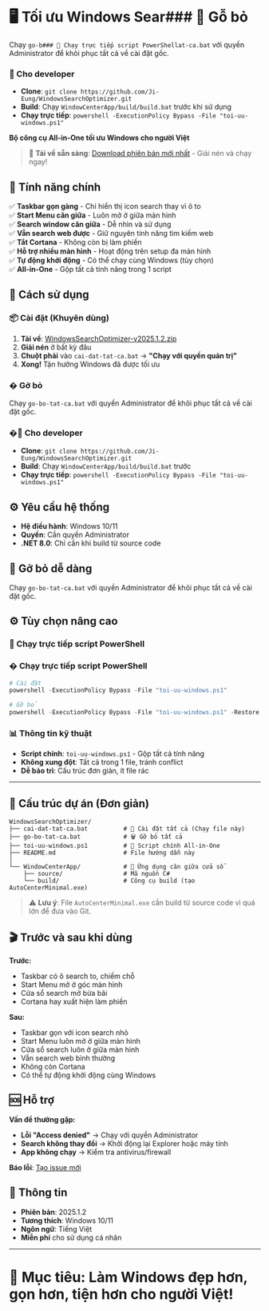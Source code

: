 # 🖥️ Tối ưu Windows Sear### 🔄 Gỗ bỏ
Chạy `go-b### 🔧 Chạy trực tiếp script PowerShellat-ca.bat` với quyền Administrator để khôi phục tất cả về cài đặt gốc.

### 🔧 Cho developer
- **Clone**: `git clone https://github.com/Ji-Eung/WindowsSearchOptimizer.git`
- **Build**: Chạy `WindowCenterApp/build/build.bat` trước khi sử dụng
- **Chạy trực tiếp**: `powershell -ExecutionPolicy Bypass -File "toi-uu-windows.ps1"`

**Bộ công cụ All-in-One tối ưu Windows cho người Việt**

> 🚀 **Tải về sẵn sàng**: [Download phiên bản mới nhất](../../releases/latest) - Giải nén và chạy ngay!

## 🎯 Tính năng chính

✅ **Taskbar gọn gàng** - Chỉ hiển thị icon search thay vì ô to  
✅ **Start Menu căn giữa** - Luôn mở ở giữa màn hình  
✅ **Search window căn giữa** - Dễ nhìn và sử dụng  
✅ **Vẫn search web được** - Giữ nguyên tính năng tìm kiếm web  
✅ **Tắt Cortana** - Không còn bị làm phiền  
✅ **Hỗ trợ nhiều màn hình** - Hoạt động trên setup đa màn hình  
✅ **Tự động khởi động** - Có thể chạy cùng Windows (tùy chọn)  
✅ **All-in-One** - Gộp tất cả tính năng trong 1 script

## 🚀 Cách sử dụng

### 📦 Cài đặt (Khuyên dùng)
1. **Tải về**: [WindowsSearchOptimizer-v2025.1.2.zip](../../releases/latest)
2. **Giải nén** ở bất kỳ đâu
3. **Chuột phải** vào `cai-dat-tat-ca.bat` → **"Chạy với quyền quản trị"**
4. **Xong!** Tận hưởng Windows đã được tối ưu

### � Gỡ bỏ
Chạy `go-bo-tat-ca.bat` với quyền Administrator để khôi phục tất cả về cài đặt gốc.

### �🔧 Cho developer
- **Clone**: `git clone https://github.com/Ji-Eung/WindowsSearchOptimizer.git`
- **Build**: Chạy `WindowCenterApp/build/build.bat` trước
- **Chạy trực tiếp**: `powershell -ExecutionPolicy Bypass -File "toi-uu-windows.ps1"`

## ⚙️ Yêu cầu hệ thống
- **Hệ điều hành**: Windows 10/11
- **Quyền**: Cần quyền Administrator
- **.NET 8.0**: Chỉ cần khi build từ source code

## 🔄 Gỡ bỏ dễ dàng
Chạy `go-bo-tat-ca.bat` với quyền Administrator để khôi phục tất cả về cài đặt gốc.

## ⚙️ Tùy chọn nâng cao

### 🔧 Chạy trực tiếp script PowerShell

### � Chạy trực tiếp script PowerShell
```powershell
# Cài đặt
powershell -ExecutionPolicy Bypass -File "toi-uu-windows.ps1"

# Gỡ bỏ 
powershell -ExecutionPolicy Bypass -File "toi-uu-windows.ps1" -Restore
```

### 📊 Thông tin kỹ thuật
- **Script chính**: `toi-uu-windows.ps1` - Gộp tất cả tính năng
- **Không xung đột**: Tất cả trong 1 file, tránh conflict
- **Dễ bảo trì**: Cấu trúc đơn giản, ít file rác

---

## 📁 Cấu trúc dự án (Đơn giản)

```
WindowsSearchOptimizer/
├── cai-dat-tat-ca.bat          # 🚀 Cài đặt tất cả (Chạy file này)
├── go-bo-tat-ca.bat            # 🗑️ Gỡ bỏ tất cả
├── toi-uu-windows.ps1          # 💎 Script chính All-in-One
├── README.md                   # File hướng dẫn này
│
└── WindowCenterApp/            # 🎯 Ứng dụng căn giữa cửa sổ
    ├── source/                 # Mã nguồn C#
    └── build/                  # Công cụ build (tạo AutoCenterMinimal.exe)
```

> ⚠️ **Lưu ý**: File `AutoCenterMinimal.exe` cần build từ source code vì quá lớn để đưa vào Git.

## 🎬 Trước và sau khi dùng

**Trước:**
- Taskbar có ô search to, chiếm chỗ
- Start Menu mở ở góc màn hình
- Cửa sổ search mở bừa bãi
- Cortana hay xuất hiện làm phiền

**Sau:**
- Taskbar gọn với icon search nhỏ
- Start Menu luôn mở ở giữa màn hình
- Cửa sổ search luôn ở giữa màn hình
- Vẫn search web bình thường
- Không còn Cortana
- Có thể tự động khởi động cùng Windows

## 🆘 Hỗ trợ

**Vấn đề thường gặp:**
- **Lỗi "Access denied"** → Chạy với quyền Administrator
- **Search không thay đổi** → Khởi động lại Explorer hoặc máy tính
- **App không chạy** → Kiểm tra antivirus/firewall

**Báo lỗi**: [Tạo issue mới](../../issues)

## 📝 Thông tin

- **Phiên bản**: 2025.1.2
- **Tương thích**: Windows 10/11
- **Ngôn ngữ**: Tiếng Việt
- **Miễn phí** cho sử dụng cá nhân

---
# 🎯 Mục tiêu: Làm Windows đẹp hơn, gọn hơn, tiện hơn cho người Việt!
